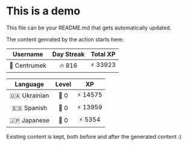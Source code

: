 # This is a demo

This file can be your README.md that gets automatically updated.

The content genrated by the action starts here:

<!--START_SECTION:duolingoStats-->
<!-- Automatically generated with https://github.com/centrumek/duolingo-readme-stats-->

| Username | Day Streak | Total XP |
|:---:|:---:|:---:|
| 👤 Centrumek | 🔥 816 | ⚡ 33923 |

| Language | Level | XP |
|:---:|:---:|:---:|
| 🇺🇦 Ukrainian | 👑 0 | ⚡ 14575 |
| 🇪🇸 Spanish | 👑 0 | ⚡ 13959 |
| 🇯🇵 Japanese | 👑 0 | ⚡ 5354 |

<!--END_SECTION:duolingoStats-->

Existing content is kept, both before and after the generated content :)